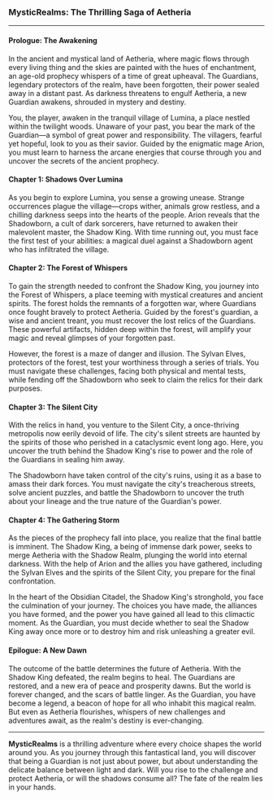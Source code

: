 ### **MysticRealms: The Thrilling Saga of Aetheria**

---

#### **Prologue: The Awakening**

In the ancient and mystical land of Aetheria, where magic flows through every living thing and the skies are painted with the hues of enchantment, an age-old prophecy whispers of a time of great upheaval. The Guardians, legendary protectors of the realm, have been forgotten, their power sealed away in a distant past. As darkness threatens to engulf Aetheria, a new Guardian awakens, shrouded in mystery and destiny.

You, the player, awaken in the tranquil village of Lumina, a place nestled within the twilight woods. Unaware of your past, you bear the mark of the Guardian—a symbol of great power and responsibility. The villagers, fearful yet hopeful, look to you as their savior. Guided by the enigmatic mage Arion, you must learn to harness the arcane energies that course through you and uncover the secrets of the ancient prophecy.

#### **Chapter 1: Shadows Over Lumina**

As you begin to explore Lumina, you sense a growing unease. Strange occurrences plague the village—crops wither, animals grow restless, and a chilling darkness seeps into the hearts of the people. Arion reveals that the Shadowborn, a cult of dark sorcerers, have returned to awaken their malevolent master, the Shadow King. With time running out, you must face the first test of your abilities: a magical duel against a Shadowborn agent who has infiltrated the village.

#### **Chapter 2: The Forest of Whispers**

To gain the strength needed to confront the Shadow King, you journey into the Forest of Whispers, a place teeming with mystical creatures and ancient spirits. The forest holds the remnants of a forgotten war, where Guardians once fought bravely to protect Aetheria. Guided by the forest's guardian, a wise and ancient treant, you must recover the lost relics of the Guardians. These powerful artifacts, hidden deep within the forest, will amplify your magic and reveal glimpses of your forgotten past.

However, the forest is a maze of danger and illusion. The Sylvan Elves, protectors of the forest, test your worthiness through a series of trials. You must navigate these challenges, facing both physical and mental tests, while fending off the Shadowborn who seek to claim the relics for their dark purposes.

#### **Chapter 3: The Silent City**

With the relics in hand, you venture to the Silent City, a once-thriving metropolis now eerily devoid of life. The city's silent streets are haunted by the spirits of those who perished in a cataclysmic event long ago. Here, you uncover the truth behind the Shadow King's rise to power and the role of the Guardians in sealing him away.

The Shadowborn have taken control of the city's ruins, using it as a base to amass their dark forces. You must navigate the city's treacherous streets, solve ancient puzzles, and battle the Shadowborn to uncover the truth about your lineage and the true nature of the Guardian's power.

#### **Chapter 4: The Gathering Storm**

As the pieces of the prophecy fall into place, you realize that the final battle is imminent. The Shadow King, a being of immense dark power, seeks to merge Aetheria with the Shadow Realm, plunging the world into eternal darkness. With the help of Arion and the allies you have gathered, including the Sylvan Elves and the spirits of the Silent City, you prepare for the final confrontation.

In the heart of the Obsidian Citadel, the Shadow King's stronghold, you face the culmination of your journey. The choices you have made, the alliances you have formed, and the power you have gained all lead to this climactic moment. As the Guardian, you must decide whether to seal the Shadow King away once more or to destroy him and risk unleashing a greater evil.

#### **Epilogue: A New Dawn**

The outcome of the battle determines the future of Aetheria. With the Shadow King defeated, the realm begins to heal. The Guardians are restored, and a new era of peace and prosperity dawns. But the world is forever changed, and the scars of battle linger. As the Guardian, you have become a legend, a beacon of hope for all who inhabit this magical realm. But even as Aetheria flourishes, whispers of new challenges and adventures await, as the realm's destiny is ever-changing.

---

**MysticRealms** is a thrilling adventure where every choice shapes the world around you. As you journey through this fantastical land, you will discover that being a Guardian is not just about power, but about understanding the delicate balance between light and dark. Will you rise to the challenge and protect Aetheria, or will the shadows consume all? The fate of the realm lies in your hands.
